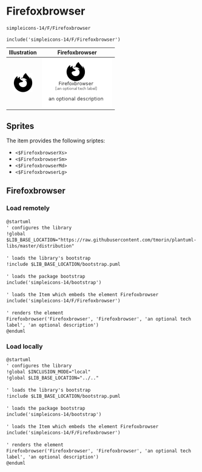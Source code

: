 # Firefoxbrowser


```text
simpleicons-14/F/Firefoxbrowser
```

```text
include('simpleicons-14/F/Firefoxbrowser')
```



| Illustration | Firefoxbrowser |
| :---: | :---: |
| ![illustration for Illustration](../../simpleicons-14/F/Firefoxbrowser.png) | ![illustration for Firefoxbrowser](../../simpleicons-14/F/Firefoxbrowser.Local.png) |



## Sprites
The item provides the following sriptes:

- `<$FirefoxbrowserXs>`
- `<$FirefoxbrowserSm>`
- `<$FirefoxbrowserMd>`
- `<$FirefoxbrowserLg>`





## Firefoxbrowser

### Load remotely
```plantuml
@startuml
' configures the library
!global $LIB_BASE_LOCATION="https://raw.githubusercontent.com/tmorin/plantuml-libs/master/distribution"

' loads the library's bootstrap
!include $LIB_BASE_LOCATION/bootstrap.puml

' loads the package bootstrap
include('simpleicons-14/bootstrap')

' loads the Item which embeds the element Firefoxbrowser
include('simpleicons-14/F/Firefoxbrowser')

' renders the element
Firefoxbrowser('Firefoxbrowser', 'Firefoxbrowser', 'an optional tech label', 'an optional description')
@enduml
```

### Load locally
```plantuml
@startuml
' configures the library
!global $INCLUSION_MODE="local"
!global $LIB_BASE_LOCATION="../.."

' loads the library's bootstrap
!include $LIB_BASE_LOCATION/bootstrap.puml

' loads the package bootstrap
include('simpleicons-14/bootstrap')

' loads the Item which embeds the element Firefoxbrowser
include('simpleicons-14/F/Firefoxbrowser')

' renders the element
Firefoxbrowser('Firefoxbrowser', 'Firefoxbrowser', 'an optional tech label', 'an optional description')
@enduml
```

